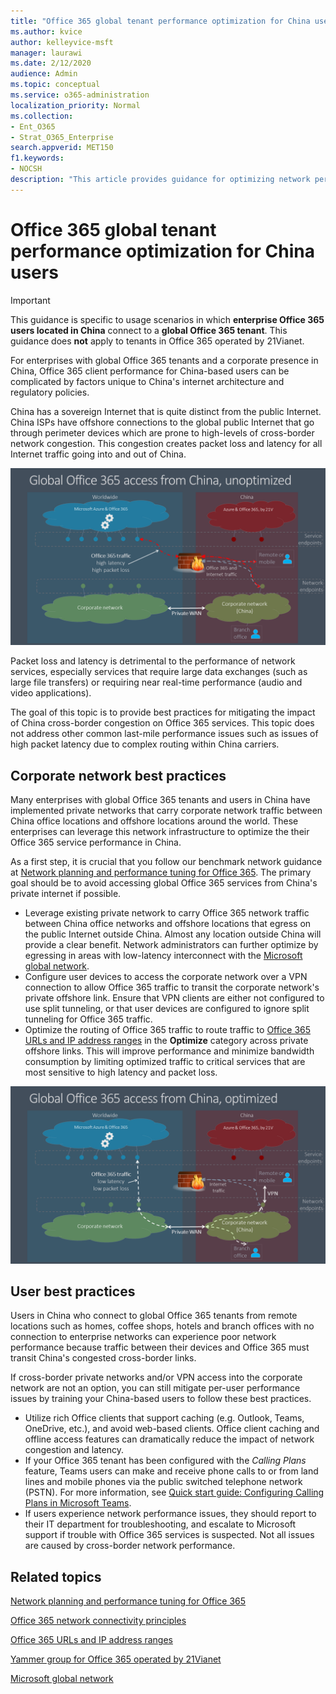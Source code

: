 ```yaml
---
title: "Office 365 global tenant performance optimization for China users"
ms.author: kvice
author: kelleyvice-msft
manager: laurawi
ms.date: 2/12/2020
audience: Admin
ms.topic: conceptual
ms.service: o365-administration
localization_priority: Normal
ms.collection:
- Ent_O365
- Strat_O365_Enterprise
search.appverid: MET150
f1.keywords:
- NOCSH
description: "This article provides guidance for optimizing network performance for China users of global Office 365 tenants."
---
```


# Office 365 global tenant performance optimization for China users

>[!IMPORTANT]
>This guidance is specific to usage scenarios in which **enterprise Office 365 users located in China** connect to a **global Office 365 tenant**. This guidance does **not** apply to tenants in Office 365 operated by 21Vianet.

For enterprises with global Office 365 tenants and a corporate presence in China, Office 365 client performance for China-based users can be complicated by factors unique to China's internet architecture and regulatory policies.

China has a sovereign Internet that is quite distinct from the public Internet. China ISPs have offshore connections to the global public Internet that go through perimeter devices which are prone to high-levels of cross-border network congestion.  This congestion creates packet loss and latency for all Internet traffic going into and out of China.

![Office 365 traffic - unoptimized](media/O365-networking/China-O365-unoptimized.png)

Packet loss and latency is detrimental to the performance of network services, especially services that require large data exchanges (such as large file transfers) or requiring near real-time performance (audio and video applications).

The goal of this topic is to provide best practices for mitigating the impact of China cross-border congestion on Office 365 services. This topic does not address other common last-mile performance issues such as issues of high packet latency due to complex routing within China carriers.

## Corporate network best practices

Many enterprises with global Office 365 tenants and users in China have implemented private networks that carry corporate network traffic between China office locations and offshore locations around the world. These enterprises can leverage this network infrastructure to optimize the their Office 365 service performance in China.

As a first step, it is crucial that you follow our benchmark network guidance at [Network planning and performance tuning for Office 365](https://aka.ms/tune). The primary goal should be to avoid accessing global Office 365 services from China's private internet if possible.

- Leverage existing private network to carry Office 365 network traffic between China office networks and offshore locations that egress on the public Internet outside China. Almost any location outside China will provide a clear benefit. Network administrators can further optimize by egressing in areas with low-latency interconnect with the [Microsoft global network](https://docs.microsoft.com/azure/networking/microsoft-global-network).
- Configure user devices to access the corporate network over a VPN connection to allow Office 365 traffic to transit the corporate network's private offshore link. Ensure that VPN clients are either not configured to use split tunneling, or that user devices are configured to ignore split tunneling for Office 365 traffic.
- Optimize the routing of Office 365 traffic to route traffic to [Office 365 URLs and IP address ranges](https://docs.microsoft.com/office365/enterprise/urls-and-ip-address-ranges) in the **Optimize** category across private offshore links. This will improve performance and minimize bandwidth consumption by limiting optimized traffic to critical services that are most sensitive to high latency and packet loss.

![Office 365 traffic - optimized](media/O365-networking/China-O365-optimized.png)

## User best practices

Users in China who connect to global Office 365 tenants from remote locations such as homes, coffee shops, hotels and branch offices with no connection to enterprise networks can experience poor network performance because traffic between their devices and Office 365 must transit China's congested cross-border links.

If cross-border private networks and/or VPN access into the corporate network are not an option, you can still mitigate per-user performance issues by training your China-based users to follow these best practices.

- Utilize rich Office clients that support caching (e.g. Outlook, Teams, OneDrive, etc.), and avoid web-based clients. Office client caching and offline access features can dramatically reduce the impact of network congestion and latency.
- If your Office 365 tenant has been configured with the _Calling Plans_ feature, Teams users can make and receive phone calls to or from land lines and mobile phones via the public switched telephone network (PSTN). For more information, see [Quick start guide: Configuring Calling Plans in Microsoft Teams](https://docs.microsoft.com/microsoftteams/configuring-teams-calling-quickstartguide).
- If users experience network performance issues, they should report to their IT department for troubleshooting, and escalate to Microsoft support if trouble with Office 365 services is suspected. Not all issues are caused by cross-border network performance.

## Related topics

[Network planning and performance tuning for Office 365](https://aka.ms/tune)

[Office 365 network connectivity principles](office-365-network-connectivity-principles.md)

[Office 365 URLs and IP address ranges](urls-and-ip-address-ranges.md)

[Yammer group for Office 365 operated by 21Vianet](https://aka.ms/China)

[Microsoft global network](https://docs.microsoft.com/azure/networking/microsoft-global-network)
